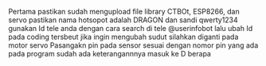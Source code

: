 Pertama pastikan sudah mengupload file library CTBOt, ESP8266, dan servo
pastikan nama hotsopot adalah DRAGON dan sandi qwerty1234
gunakan Id tele anda dengan cara search di tele @userinfobot lalu ubah Id pada coding tersbeut
jika ingin mengubah sudut silahkan diganti pada motor servo
Pasangakn pin pada sensor sesuai dengan nomor pin yang ada pada program sudah ada keterangannnya masuk ke D berapa
